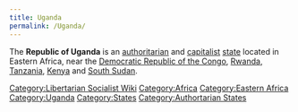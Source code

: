 ```yaml
---
title: Uganda
permalink: /Uganda/
---
```


The **Republic of Uganda** is an
[authoritarian](authoritarianism.md "wikilink") and
[capitalist](Capitalism.md "wikilink") [state](List_of_States.md "wikilink")
located in Eastern Africa, near the [Democratic Republic of the
Congo](Democratic_Republic_of_the_Congo.md "wikilink"),
[Rwanda](Rwanda.md "wikilink"), [Tanzania](Tanzania.md "wikilink"),
[Kenya](Kenya.md "wikilink") and [South Sudan](South_Sudan.md "wikilink").

[Category:Libertarian Socialist
Wiki](Category:Libertarian_Socialist_Wiki.md "wikilink")
[Category:Africa](Category:Africa.md "wikilink") [Category:Eastern
Africa](Category:Eastern_Africa.md "wikilink")
[Category:Uganda](Category:Uganda.md "wikilink")
[Category:States](Category:States.md "wikilink") [Category:Authortarian
States](Category:Authortarian_States.md "wikilink")